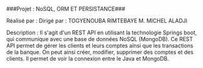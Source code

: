 ###Projet : NoSQL, ORM ET PERSISTANCE###


Réalisé par :                                                        Dirigé par :
TOGYENOUBA RIMTEBAYE                                              M. MICHEL ALADJI



Description :
Il s'agit d'un REST API en utilisant la technologie Springs boot, qui 
communique avec une base de données NoSQL (MongoDB).
Ce REST API permet de gérer les clients et leurs comptes ainsi que les 
transactions de la banque.
On peut ainsi créer, modifier, supprimer des comptes et des clients.
Il permet de voir la connexion entre le Java et MongoDB.
